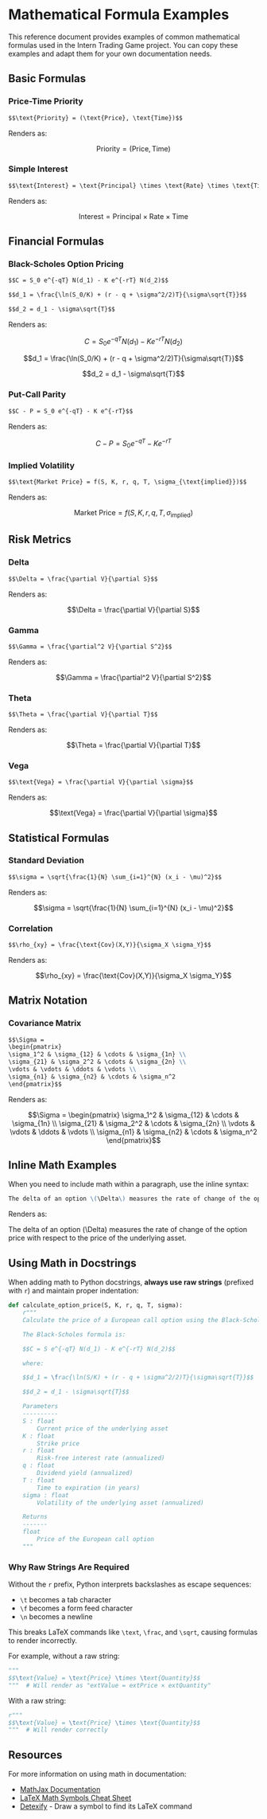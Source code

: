 # Mathematical Formula Examples

This reference document provides examples of common mathematical formulas used in the Intern Trading Game project. You can copy these examples and adapt them for your own documentation needs.

## Basic Formulas

### Price-Time Priority

```markdown
$$\text{Priority} = (\text{Price}, \text{Time})$$
```

Renders as:

$$\text{Priority} = (\text{Price}, \text{Time})$$

### Simple Interest

```markdown
$$\text{Interest} = \text{Principal} \times \text{Rate} \times \text{Time}$$
```

Renders as:

$$\text{Interest} = \text{Principal} \times \text{Rate} \times \text{Time}$$

## Financial Formulas

### Black-Scholes Option Pricing

```markdown
$$C = S_0 e^{-qT} N(d_1) - K e^{-rT} N(d_2)$$

$$d_1 = \frac{\ln(S_0/K) + (r - q + \sigma^2/2)T}{\sigma\sqrt{T}}$$

$$d_2 = d_1 - \sigma\sqrt{T}$$
```

Renders as:

$$C = S_0 e^{-qT} N(d_1) - K e^{-rT} N(d_2)$$

$$d_1 = \frac{\ln(S_0/K) + (r - q + \sigma^2/2)T}{\sigma\sqrt{T}}$$

$$d_2 = d_1 - \sigma\sqrt{T}$$

### Put-Call Parity

```markdown
$$C - P = S_0 e^{-qT} - K e^{-rT}$$
```

Renders as:

$$C - P = S_0 e^{-qT} - K e^{-rT}$$

### Implied Volatility

```markdown
$$\text{Market Price} = f(S, K, r, q, T, \sigma_{\text{implied}})$$
```

Renders as:

$$\text{Market Price} = f(S, K, r, q, T, \sigma_{\text{implied}})$$

## Risk Metrics

### Delta

```markdown
$$\Delta = \frac{\partial V}{\partial S}$$
```

Renders as:

$$\Delta = \frac{\partial V}{\partial S}$$

### Gamma

```markdown
$$\Gamma = \frac{\partial^2 V}{\partial S^2}$$
```

Renders as:

$$\Gamma = \frac{\partial^2 V}{\partial S^2}$$

### Theta

```markdown
$$\Theta = \frac{\partial V}{\partial T}$$
```

Renders as:

$$\Theta = \frac{\partial V}{\partial T}$$

### Vega

```markdown
$$\text{Vega} = \frac{\partial V}{\partial \sigma}$$
```

Renders as:

$$\text{Vega} = \frac{\partial V}{\partial \sigma}$$

## Statistical Formulas

### Standard Deviation

```markdown
$$\sigma = \sqrt{\frac{1}{N} \sum_{i=1}^{N} (x_i - \mu)^2}$$
```

Renders as:

$$\sigma = \sqrt{\frac{1}{N} \sum_{i=1}^{N} (x_i - \mu)^2}$$

### Correlation

```markdown
$$\rho_{xy} = \frac{\text{Cov}(X,Y)}{\sigma_X \sigma_Y}$$
```

Renders as:

$$\rho_{xy} = \frac{\text{Cov}(X,Y)}{\sigma_X \sigma_Y}$$

## Matrix Notation

### Covariance Matrix

```markdown
$$\Sigma =
\begin{pmatrix}
\sigma_1^2 & \sigma_{12} & \cdots & \sigma_{1n} \\
\sigma_{21} & \sigma_2^2 & \cdots & \sigma_{2n} \\
\vdots & \vdots & \ddots & \vdots \\
\sigma_{n1} & \sigma_{n2} & \cdots & \sigma_n^2
\end{pmatrix}$$
```

Renders as:

$$\Sigma =
\begin{pmatrix}
\sigma_1^2 & \sigma_{12} & \cdots & \sigma_{1n} \\
\sigma_{21} & \sigma_2^2 & \cdots & \sigma_{2n} \\
\vdots & \vdots & \ddots & \vdots \\
\sigma_{n1} & \sigma_{n2} & \cdots & \sigma_n^2
\end{pmatrix}$$

## Inline Math Examples

When you need to include math within a paragraph, use the inline syntax:

```markdown
The delta of an option \(\Delta\) measures the rate of change of the option price with respect to the price of the underlying asset.
```

Renders as:

The delta of an option \(\Delta\) measures the rate of change of the option price with respect to the price of the underlying asset.

## Using Math in Docstrings

When adding math to Python docstrings, **always use raw strings** (prefixed with `r`) and maintain proper indentation:

```python
def calculate_option_price(S, K, r, q, T, sigma):
    r"""
    Calculate the price of a European call option using the Black-Scholes formula.

    The Black-Scholes formula is:

    $$C = S e^{-qT} N(d_1) - K e^{-rT} N(d_2)$$

    where:

    $$d_1 = \frac{\ln(S/K) + (r - q + \sigma^2/2)T}{\sigma\sqrt{T}}$$

    $$d_2 = d_1 - \sigma\sqrt{T}$$

    Parameters
    ----------
    S : float
        Current price of the underlying asset
    K : float
        Strike price
    r : float
        Risk-free interest rate (annualized)
    q : float
        Dividend yield (annualized)
    T : float
        Time to expiration (in years)
    sigma : float
        Volatility of the underlying asset (annualized)

    Returns
    -------
    float
        Price of the European call option
    """
```

### Why Raw Strings Are Required

Without the `r` prefix, Python interprets backslashes as escape sequences:

- `\t` becomes a tab character
- `\f` becomes a form feed character
- `\n` becomes a newline

This breaks LaTeX commands like `\text`, `\frac`, and `\sqrt`, causing formulas to render incorrectly.

For example, without a raw string:
```python
"""
$$\text{Value} = \text{Price} \times \text{Quantity}$$
"""  # Will render as "extValue = extPrice × extQuantity"
```

With a raw string:
```python
r"""
$$\text{Value} = \text{Price} \times \text{Quantity}$$
"""  # Will render correctly
```

## Resources

For more information on using math in documentation:


- [MathJax Documentation](https://docs.mathjax.org/)
- [LaTeX Math Symbols Cheat Sheet](https://www.caam.rice.edu/~heinken/latex/symbols.pdf)
- [Detexify](https://detexify.kirelabs.org/classify.html) - Draw a symbol to find its LaTeX command
